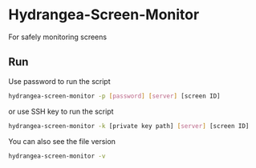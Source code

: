# Hydrangea-Screen-Monitor

For safely monitoring screens

## Run

Use password to run the script

```bash
hydrangea-screen-monitor -p [password] [server] [screen ID]
```

or use SSH key to run the script

```bash
hydrangea-screen-monitor -k [private key path] [server] [screen ID]
```

You can also see the file version

```bash
hydrangea-screen-monitor -v
```
